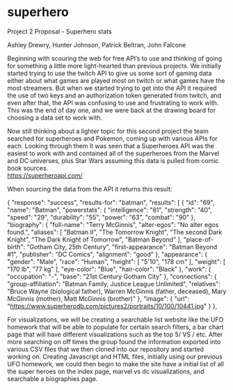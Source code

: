 # superhero
Project 2 Proposal - Superhero stats

Ashley Drewry, Hunter Johnson, Patrick Beltran, John Falcone


Beginning with scouring the web for free API’s to use and thinking of going for something a little more light-hearted than previous projects. We initially started trying to use the twitch API to give us some sort of gaming data either about what games are played most on twitch or what games have the most streamers.  But when we started trying to get into the API it required the use of two keys and an authorization token generated from twitch, and even after that, the API was confusing to use and frustrating to work with. This was the end of day one, and we were back at the drawing board for choosing a data set to work with.

Now still thinking about a lighter topic for this second project the team searched for superheroes and Pokemon, coming up with various APIs for each. Looking through them it was seen that a Superheroes API was the easiest to work with and contained all of the superheroes from the Marvel and DC universes, plus Star Wars assuming this data is pulled from comic book sources.  
https://superheroapi.com/ 

When sourcing the data from the API it returns this result:

{
 "response": "success",
 "results-for": "batman",
 "results": [
   {
     "id": "69",
     "name": "Batman",
     "powerstats": {
       "intelligence": "81",
       "strength": "40",
       "speed": "29",
       "durability": "55",
       "power": "63",
       "combat": "90"
     },
     "biography": {
       "full-name": "Terry McGinnis",
       "alter-egos": "No alter egos found.",
       "aliases": [
         "Batman II",
         "The Tomorrow Knight",
         "The second Dark Knight",
         "The Dark Knight of Tomorrow",
         "Batman Beyond"
       ],
       "place-of-birth": "Gotham City, 25th Century",
       "first-appearance": "Batman Beyond #1",
       "publisher": "DC Comics",
       "alignment": "good"
     },
     "appearance": {
       "gender": "Male",
       "race": "Human",
       "height": [
         "5'10",
         "178 cm"
       ],
       "weight": [
         "170 lb",
         "77 kg"
       ],
       "eye-color": "Blue",
       "hair-color": "Black"
     },
     "work": {
       "occupation": "-",
       "base": "21st Century Gotham City"
     },
     "connections": {
       "group-affiliation": "Batman Family, Justice League Unlimited",
       "relatives": "Bruce Wayne (biological father), Warren McGinnis (father, deceased), Mary McGinnis (mother), Matt McGinnis (brother)"
     },
     "image": {
       "url": "https://www.superherodb.com/pictures2/portraits/10/100/10441.jpg"
     }
   },

For visualizations, we will be creating a searchable list website like the UFO homework that will be able to populate for certain search filters, a bar chart page that will have different visualizations such as the top 5/ VS / etc.  After more searching on off times the group found the information exported into various CSV files that we then cloned into our repository and started working on.  Creating Javascript and HTML files, initially using our previous UFO homework, we could then begin to make the site have a initial list of all the super heroes on the index page, marvel vs dc visualizations, and searchable a biographies page.

